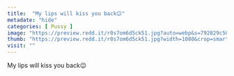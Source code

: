 ```yaml
---
title:  "My lips will kiss you back😉"
metadate: "hide"
categories: [ Pussy ]
image: "https://preview.redd.it/r0s7om6d5ck51.jpg?auto=webp&s=792829c5032fa5722c8aa113c020dbbc539a50aa"
thumb: "https://preview.redd.it/r0s7om6d5ck51.jpg?width=1080&crop=smart&auto=webp&s=f6172fb5564e6aa15eee6940e8981395fbe99e8d"
visit: ""
---
```

My lips will kiss you back😉
